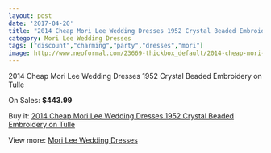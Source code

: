 ```yaml
---
layout: post
date: '2017-04-20'
title: "2014 Cheap Mori Lee Wedding Dresses 1952 Crystal Beaded Embroidery on Tulle"
category: Mori Lee Wedding Dresses
tags: ["discount","charming","party","dresses","mori"]
image: http://www.neoformal.com/23669-thickbox_default/2014-cheap-mori-lee-wedding-dresses-1952-crystal-beaded-embroidery-on-tulle.jpg
---
```

2014 Cheap Mori Lee Wedding Dresses 1952 Crystal Beaded Embroidery on Tulle

On Sales: **$443.99**
<a href="https://www.neoformal.com/en/mori-lee-wedding-dresses-2014/7941-2014-cheap-mori-lee-wedding-dresses-1952-crystal-beaded-embroidery-on-tulle.html"><amp-img layout="responsive" width="600" height="600" src="//www.neoformal.com/23669-thickbox_default/2014-cheap-mori-lee-wedding-dresses-1952-crystal-beaded-embroidery-on-tulle.jpg" alt="2014 Cheap Mori Lee Wedding Dresses 1952 Crystal Beaded Embroidery on Tulle 0" /></a>
<a href="https://www.neoformal.com/en/mori-lee-wedding-dresses-2014/7941-2014-cheap-mori-lee-wedding-dresses-1952-crystal-beaded-embroidery-on-tulle.html"><amp-img layout="responsive" width="600" height="600" src="//www.neoformal.com/23673-thickbox_default/2014-cheap-mori-lee-wedding-dresses-1952-crystal-beaded-embroidery-on-tulle.jpg" alt="2014 Cheap Mori Lee Wedding Dresses 1952 Crystal Beaded Embroidery on Tulle 1" /></a>
<a href="https://www.neoformal.com/en/mori-lee-wedding-dresses-2014/7941-2014-cheap-mori-lee-wedding-dresses-1952-crystal-beaded-embroidery-on-tulle.html"><amp-img layout="responsive" width="600" height="600" src="//www.neoformal.com/23672-thickbox_default/2014-cheap-mori-lee-wedding-dresses-1952-crystal-beaded-embroidery-on-tulle.jpg" alt="2014 Cheap Mori Lee Wedding Dresses 1952 Crystal Beaded Embroidery on Tulle 2" /></a>
<a href="https://www.neoformal.com/en/mori-lee-wedding-dresses-2014/7941-2014-cheap-mori-lee-wedding-dresses-1952-crystal-beaded-embroidery-on-tulle.html"><amp-img layout="responsive" width="600" height="600" src="//www.neoformal.com/23671-thickbox_default/2014-cheap-mori-lee-wedding-dresses-1952-crystal-beaded-embroidery-on-tulle.jpg" alt="2014 Cheap Mori Lee Wedding Dresses 1952 Crystal Beaded Embroidery on Tulle 3" /></a>
<a href="https://www.neoformal.com/en/mori-lee-wedding-dresses-2014/7941-2014-cheap-mori-lee-wedding-dresses-1952-crystal-beaded-embroidery-on-tulle.html"><amp-img layout="responsive" width="600" height="600" src="//www.neoformal.com/23670-thickbox_default/2014-cheap-mori-lee-wedding-dresses-1952-crystal-beaded-embroidery-on-tulle.jpg" alt="2014 Cheap Mori Lee Wedding Dresses 1952 Crystal Beaded Embroidery on Tulle 4" /></a>

Buy it: [2014 Cheap Mori Lee Wedding Dresses 1952 Crystal Beaded Embroidery on Tulle](https://www.neoformal.com/en/mori-lee-wedding-dresses-2014/7941-2014-cheap-mori-lee-wedding-dresses-1952-crystal-beaded-embroidery-on-tulle.html "2014 Cheap Mori Lee Wedding Dresses 1952 Crystal Beaded Embroidery on Tulle")

View more: [Mori Lee Wedding Dresses](https://www.neoformal.com/en/67-mori-lee-wedding-dresses-2014 "Mori Lee Wedding Dresses")